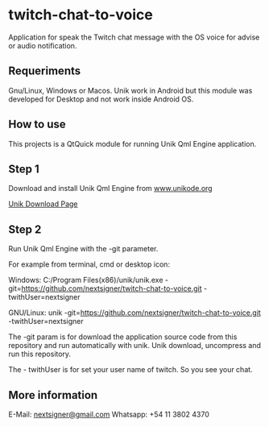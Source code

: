 # twitch-chat-to-voice

Application for speak the Twitch chat message with the OS voice for advise or audio notification.

## Requeriments

Gnu/Linux, Windows or Macos. Unik work in Android but this module was developed for Desktop and not work inside Android OS.

## How to use

This projects is a QtQuick module for running Unik Qml Engine application.

## Step 1

Download and install Unik Qml Engine from www.unikode.org

[Unik Download Page](http://www.unikode.org/p/download.html)

## Step 2

Run Unik Qml Engine with the -git parameter.

For example from terminal, cmd or desktop icon:

Windows: C:/Program Files(x86)/unik/unik.exe -git=https://github.com/nextsigner/twitch-chat-to-voice.git -twithUser=nextsigner

GNU/Linux: unik -git=https://github.com/nextsigner/twitch-chat-to-voice.git -twithUser=nextsigner

The -git param is for download the application source code from this repository and run automatically with unik. Unik download, uncompress and run this repository.

The - twithUser is for set your user name of twitch. So you see your chat.

## More information

E-Mail: nextsigner@gmail.com
Whatsapp: +54 11 3802 4370





